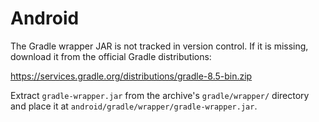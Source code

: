 # Android

The Gradle wrapper JAR is not tracked in version control. If it is missing, download it from the official Gradle distributions:

https://services.gradle.org/distributions/gradle-8.5-bin.zip

Extract `gradle-wrapper.jar` from the archive's `gradle/wrapper/` directory and place it at `android/gradle/wrapper/gradle-wrapper.jar`.
